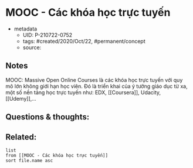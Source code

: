 # MOOC - Các khóa học trực tuyến

- metadata
	- UID: P-210722-0752
	- tags: #created/2020/Oct/22, #permanent/concept 
	- source: 

## Notes
MOOC: Massive Open Online Courses là các khóa học trực tuyến với quy mô lớn không giới hạn học viên. Đó là triển khai của ý tưởng giáo dục từ xa, một số nền tảng học trực tuyến như: EDX, [[Coursera]], Udacity, [[Udemy]],...

## Questions & thoughts:


## Related:
```dataview
list
from [[MOOC - Các khóa học trực tuyến]]
sort file.name asc
```